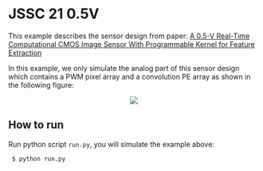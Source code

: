 # JSSC 21 0.5V

This example describes the sensor design from paper: [A 0.5-V Real-Time Computational CMOS Image Sensor With Programmable Kernel for Feature Extraction](https://ieeexplore.ieee.org/document/9250500)

In this example, we only simulate the analog part of this sensor design which contains a PWM pixel
array and a convolution PE array as shown in the following figure:

<p align="center">
  <img src="https://user-images.githubusercontent.com/21286132/221257022-08a3a17c-bdab-410c-bd51-1d764368721d.png">
</p>

## How to run

Run python script `run.py`, you will simulate the example above:
```
 $ python run.py
```